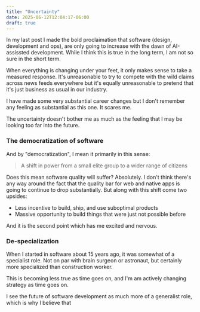 ```yaml
---
title: "Uncertainty"
date: 2025-06-12T12:04:17-06:00
draft: true
---
```


In my last post I made the bold proclaimation that software (design, development and ops), are only going to increase with the dawn of AI-assissted development. While I think this is true in the long term, I am not so sure in the short term.

When everything is changing under your feet, it only makes sense to take a measured response. It's unreasonable to try to compete with the wild claims across news feeds everywhere but it's equally unreasonable to pretend that it's just business as usual in our industry.

I have made some very substantial career changes but I don't remember any feeling as substantial as this one. It scares me.

The uncertainty doesn't bother me as much as the feeling that I may be looking too far into the future.

### The democratization of software

And by "democratization", I mean it primarily in this sense:

> A shift in power from a small elite group to a wider range of citizens

Does this mean software quality will suffer? Absolutely. I don't think there's any way around the fact that the quality bar for web and native apps is going to continue to drop substantially. But along with this shift come two upsides:

- Less incentive to build, ship, and use suboptimal products
- Massive opportunity to build things that were just not possible before

And it is the second point which has me excited and nervous.

### De-specialization

When I started in software about 15 years ago, it was somewhat of a specialist role. Not on par with brain surgeon or astronaut, but certainly more specialized than construction worker.

This is becoming less true as time goes on, and I'm am actively changing strategy as time goes on.

I see the future of software development as much more of a generalist role, which is why I believe that
